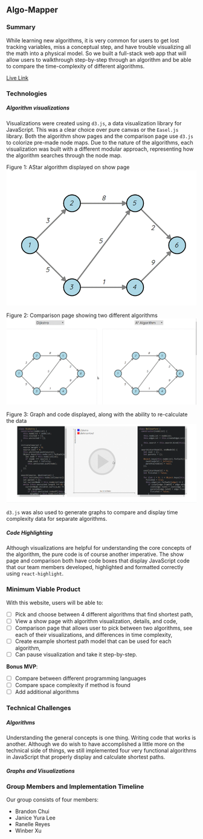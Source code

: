 ## Algo-Mapper

### Summary

While learning new algorithms, it is very common for users to get lost tracking variables, miss a conceptual step, and have trouble visualizing all the math into a physical model. So we built a full-stack web app that will allow users to walkthrough step-by-step through an algorithm and be able to compare the time-complexity of different algorithms.

[Live Link](https://algomapper.life)

### Technologies

##### _Algorithm visualizations_

Visualizations were created using `d3.js`, a data visualization library for JavaScript. This was a clear choice over pure canvas or the `Easel.js` library. Both the algorithm show pages and the comparison page use `d3.js` to colorize pre-made node maps. Due to the nature of the algorithms, each visualization was built with a different modular approach, representing how the algorithm searches through the node map.

Figure 1: AStar algorithm displayed on show page
![Astar](docs/gifs/Astar.gif)


Figure 2: Comparison page showing two different algorithms
![Comparison](docs/gifs/Comparison.gif)



Figure 3: Graph and code displayed, along with the ability to re-calculate the data
![Graph](docs/gifs/Graph.gif)

`d3.js` was also used to generate graphs to compare and display time complexity data for separate algorithms.

##### _Code Highlighting_

Although visualizations are helpful for understanding the core concepts of the algorithm, the pure code is of course another imperative. The show page and comparison both have code boxes that display JavaScript code that our team members developed, highlighted and formatted correctly using `react-highlight`.

### Minimum Viable Product

With this website, users will be able to:

- [ ] Pick and choose between 4 different algorithms that find shortest path,
- [ ] View a show page with algorithm visualization, details, and code,
- [ ] Comparison page that allows user to pick between two algorithms, see each of their visualizations, and differences in time complexity,
- [ ] Create example shortest path model that can be used for each algorithm,
- [ ] Can pause visualization and take it step-by-step.

__Bonus MVP__:

- [ ] Compare between different programming languages
- [ ] Compare space complexity if method is found
- [ ] Add additional algorithms

### Technical Challenges

##### Algorithms

Understanding the general concepts is one thing. Writing code that works is another. Although we do wish to have accomplished a little more on the technical side of things, we still implemented four very functional algorithms in JavaScript that properly display and calculate shortest paths.

##### Graphs and Visualizations

### Group Members and Implementation Timeline

Our group consists of four members:

- Brandon Chui
- Janice Yura Lee
- Ranelle Reyes
- Winber Xu

